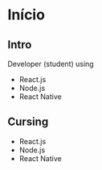 # Início

## Intro

Developer (student) using

- React.js
- Node.js
- React Native

## Cursing

- React.js
- Node.js
- React Native
